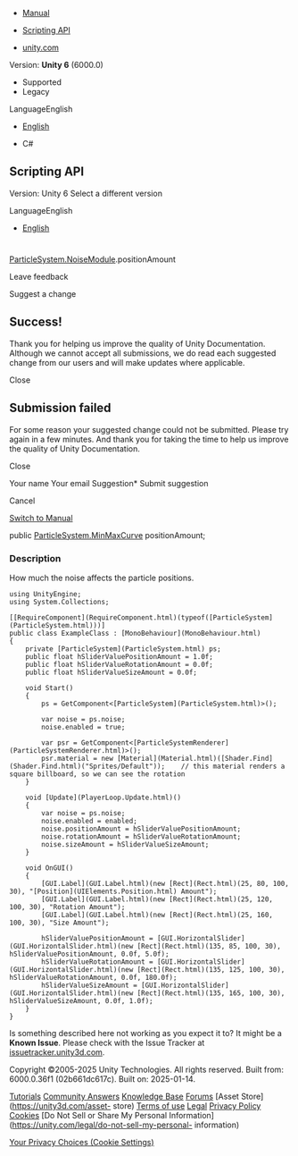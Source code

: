 [ ]()

  * [Manual](../Manual/index.html)
  * [Scripting API](../ScriptReference/index.html)

  * [unity.com](https://unity.com/)

Version: **Unity 6** (6000.0)

  * Supported
  * Legacy

LanguageEnglish

  * [English]()

  * C#

[ ](https://docs.unity3d.com)

## Scripting API

Version: Unity 6 Select a different version

LanguageEnglish

  * [English]()

#
[ParticleSystem.NoiseModule](ParticleSystem.NoiseModule.html).positionAmount

Leave feedback

Suggest a change

## Success!

Thank you for helping us improve the quality of Unity Documentation. Although
we cannot accept all submissions, we do read each suggested change from our
users and will make updates where applicable.

Close

## Submission failed

For some reason your suggested change could not be submitted. Please <a>try
again</a> in a few minutes. And thank you for taking the time to help us
improve the quality of Unity Documentation.

Close

Your name Your email Suggestion* Submit suggestion

Cancel

[Switch to Manual](../Manual/class-ParticleSystem.html "Go to ParticleSystem
Component in the Manual")

public [ParticleSystem.MinMaxCurve](ParticleSystem.MinMaxCurve.html)
positionAmount;

### Description

How much the noise affects the particle positions.

    
    
    using UnityEngine;
    using System.Collections;  
      
    [[RequireComponent](RequireComponent.html)(typeof([ParticleSystem](ParticleSystem.html)))]
    public class ExampleClass : [MonoBehaviour](MonoBehaviour.html)
    {
        private [ParticleSystem](ParticleSystem.html) ps;
        public float hSliderValuePositionAmount = 1.0f;
        public float hSliderValueRotationAmount = 0.0f;
        public float hSliderValueSizeAmount = 0.0f;  
      
        void Start()
        {
            ps = GetComponent<[ParticleSystem](ParticleSystem.html)>();  
      
            var noise = ps.noise;
            noise.enabled = true;  
      
            var psr = GetComponent<[ParticleSystemRenderer](ParticleSystemRenderer.html)>();
            psr.material = new [Material](Material.html)([Shader.Find](Shader.Find.html)("Sprites/Default"));    // this material renders a square billboard, so we can see the rotation
        }  
      
        void [Update](PlayerLoop.Update.html)()
        {
            var noise = ps.noise;
            noise.enabled = enabled;
            noise.positionAmount = hSliderValuePositionAmount;
            noise.rotationAmount = hSliderValueRotationAmount;
            noise.sizeAmount = hSliderValueSizeAmount;
        }  
      
        void OnGUI()
        {
            [GUI.Label](GUI.Label.html)(new [Rect](Rect.html)(25, 80, 100, 30), "[Position](UIElements.Position.html) Amount");
            [GUI.Label](GUI.Label.html)(new [Rect](Rect.html)(25, 120, 100, 30), "Rotation Amount");
            [GUI.Label](GUI.Label.html)(new [Rect](Rect.html)(25, 160, 100, 30), "Size Amount");  
      
            hSliderValuePositionAmount = [GUI.HorizontalSlider](GUI.HorizontalSlider.html)(new [Rect](Rect.html)(135, 85, 100, 30), hSliderValuePositionAmount, 0.0f, 5.0f);
            hSliderValueRotationAmount = [GUI.HorizontalSlider](GUI.HorizontalSlider.html)(new [Rect](Rect.html)(135, 125, 100, 30), hSliderValueRotationAmount, 0.0f, 180.0f);
            hSliderValueSizeAmount = [GUI.HorizontalSlider](GUI.HorizontalSlider.html)(new [Rect](Rect.html)(135, 165, 100, 30), hSliderValueSizeAmount, 0.0f, 1.0f);
        }
    }
    

Is something described here not working as you expect it to? It might be a
**Known Issue**. Please check with the Issue Tracker at
[issuetracker.unity3d.com](https://issuetracker.unity3d.com).

Copyright ©2005-2025 Unity Technologies. All rights reserved. Built from:
6000.0.36f1 (02b661dc617c). Built on: 2025-01-14.

[Tutorials](https://unity3d.com/learn) [Community
Answers](https://answers.unity3d.com) [Knowledge
Base](https://support.unity3d.com/hc/en-us)
[Forums](https://forum.unity3d.com) [Asset Store](https://unity3d.com/asset-
store) [Terms of use](https://docs.unity3d.com/Manual/TermsOfUse.html)
[Legal](https://unity.com/legal) [Privacy
Policy](https://unity.com/legal/privacy-policy)
[Cookies](https://unity.com/legal/cookie-policy) [Do Not Sell or Share My
Personal Information](https://unity.com/legal/do-not-sell-my-personal-
information)

[Your Privacy Choices (Cookie Settings)](javascript:void\(0\);)

